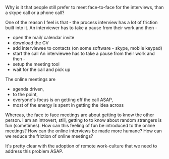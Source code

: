 Why is it that people still prefer to meet face-to-face for the interviews, than a skype call or a phone call?

One of the reason I feel is that - the process interview has a lot of friction built into it. 
An interviewer has to take a pause from their work and then - 
- open the mail/ calendar invite
- download the CV
- add interviewee to contacts (on some software - skype, mobile keypad)
- start the call
An interviewee has to take a pause from their work and then - 
- setup the meeting tool
- wait for the call and pick up

The online meetings are 
- agenda driven, 
- to the point, 
- everyone's focus is on getting off the call ASAP, 
- most of the energy is spent in getting the idea across

Whereas, the face to face meetings are about getting to know the other person.
I am an introvert, still, getting to to know about random strangers is fun (sometimes).
How can this feeling of fun be introduced to the online meetings? 
How can the online interviews be made more humane? 
How can we reduce the friction of online meetings?

It's pretty clear with the adoption of remote work-culture that we need to address this problem ASAP.
